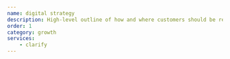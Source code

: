 ```yaml
---
name: digital strategy
description: High-level outline of how and where customers should be reached
order: 1
category: growth
services:
    - clarify
---
```

